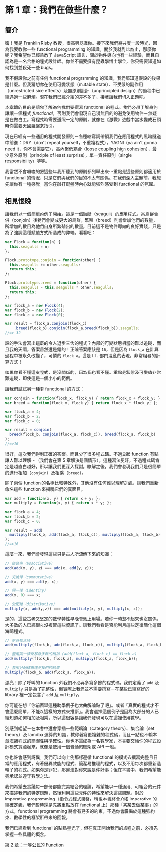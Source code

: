 # 第 1 章：我們在做些什麼？

## 簡介

嗨！我是 Franklin Risby 教授，很高興認識你。接下來我們將共度一段時光，因為我要教你一些 functional programming 的知識。關於我就到此為止，那麼你呢？我希望你已經熟悉了 JavaScript 語言，關於物件導向也有一些經驗，而且自認為是一名合格的程式設計師。你並不需要擁有昆蟲學博士學位，你只需要知道如何找到並殺死一些 bugs。

我不假設你之前有任何 functional programming 的知識，我們都知道假設的後果是什麼。但我猜想你在使用可變狀態（mutable state）、不受限的副作用（unrestricted side effects）及無原則設計（unprincipled design）的過程中已經遇過一些麻煩。現在我們已經介紹的差不多了，接著讓我們切入正題吧。

本章節的目的是讓你了解為何我們要撰寫 functional 的程式。我們必須了解為何讓讓一個程式 *functional*，否則我們會發現自己漫無目的的避免使用物件－無疑是在做白工。寫程式時需要遵照一定的原則，就像在《激戰》遊戲中當水變成石頭時你需要天國羅盤來指引。

現在已經有一些通用的程式開發原則－各種縮寫詞帶領我們在應用程式的黑暗隧道中前進：DRY（don't repeat yourself，不重複程式），YAGNI（ya ain't gonna need it，你不會需要它），高內聚低耦合（loose coupling high cohesion），最少意外原則（principle of least surprise），單一責任原則（single responsibility）等等。

我當然不會囉唆的把這些年我所聽到的原則都列舉出來⋯重點是這些原則都適用於 functional 的情況，只是它們與我們的目的不太有關係。在我們深入主題前，我想先讓你有一種感覺，當你在敲打鍵盤時內心就能強烈感受到 functional 的氛圍。

<!--BREAK-->

## 相見恨晚

讓我們以一個簡單的例子開始。這是一個海鷗（seagull）的應用程式。當鳥群合併（conjoin）後牠們會變成更大的鳥群，繁殖（breed）則會增加他們的數量，所增加的數目為他們自身所繁殖出的數量。目前這不是物件導向的良好實踐，只是為了強調這種賦值方式所造成的弊端。看看吧：

```js
var Flock = function(n) {
  this.seagulls = n;
};

Flock.prototype.conjoin = function(other) {
  this.seagulls += other.seagulls;
  return this;
};

Flock.prototype.breed = function(other) {
  this.seagulls = this.seagulls * other.seagulls;
  return this;
};

var flock_a = new Flock(4);
var flock_b = new Flock(2);
var flock_c = new Flock(0);

var result = flock_a.conjoin(flock_c)
    .breed(flock_b).conjoin(flock_a.breed(flock_b)).seagulls;
//=> 32
```

誰的手法會寫出這麼的令人退步三舍的程式？內部的可變狀態相當的難以追蹤，而且我的天啊，答案居然還是錯的！正確答案應該是 `16`，但是因為 `flock_a` 在計算過程中被永久改變了，可憐的 `flock_a`。這是 I.T. 部門混亂的表現，非常粗暴的計算方式！

如果你看不懂這支程式，是沒關係的，因為我也看不懂。重點是狀態及可變值非常難追蹤，即使這是一個小小的範例。

讓我們試試另一種更 functional 的方式：

```js
var conjoin = function(flock_x, flock_y) { return flock_x + flock_y; };
var breed = function(flock_x, flock_y) { return flock_x * flock_y; };

var flock_a = 4;
var flock_b = 2;
var flock_c = 0;

var result = conjoin(
  breed(flock_b, conjoin(flock_a, flock_c)), breed(flock_a, flock_b)
);
//=>16
```

很好，這次我們得到正確的答案。而且少了很多程式碼。不過巢狀 function 有點讓人難以理解⋯（我們會在第 5 章解決這個情形）。這種寫法更好，不過程式碼肯定是越直白越好，所以讓我們更深入探討。瞭解之後，我們會發現我們只是很簡單的進行相加（`conjoin`）及相乘（`breed`）。

除了兩個 function 的名稱比較特殊外，其他沒有任何難以理解之處。讓我們重新命名這些 function 來揭曉它們的真面目。

```js
var add = function(x, y) { return x + y; };
var multiply = function(x, y) { return x * y; };

var flock_a = 4;
var flock_b = 2;
var flock_c = 0;

var result = add(
  multiply(flock_b, add(flock_a, flock_c)), multiply(flock_a, flock_b)
);
//=>16
```
這麼一來，我們會發現這些只是古人所流傳下來的知識：

```js
// 結合率（associative）
add(add(x, y), z) === add(x, add(y, z));

// 交換律（commutative）
add(x, y) === add(y, x);

// 同一律（identity）
add(x, 0) === x;

// 分配綠（distributive）
multiply(x, add(y,z)) === add(multiply(x, y), multiply(x, z));
```

是的，這些古老又堅定的數學特性早晚會派上用場。若你一時想不起來也沒關係，大多數的人已經很久沒複習這些資訊了。讓我們看看是否能利用這些定律簡化這個海鷗程式。

```js
// 原有程式碼
add(multiply(flock_b, add(flock_a, flock_c)), multiply(flock_a, flock_b));

// 套用同一律來移除多餘的相加 (add(flock_a, flock_c) == flock_a)
add(multiply(flock_b, flock_a), multiply(flock_a, flock_b));

// 套用分配律來達到我們的結果
multiply(flock_b, add(flock_a, flock_a));
```

漂亮！除了呼叫的 function 外我們不必再多寫多餘的程式碼。我們定義了 `add` 及 `multiply` 只是為了完整性，但實際上我們並不需要撰寫－在某些已經寫好的 library 裡一定包含了 `add` 及 `multiply`。

你可能在想「你前面舉這種助學例子也太曲解論點了吧」。或者「真實的程式才不會這麼簡單，不能以這樣的方式來推斷」。我會選擇這個例子是因為大部分的人已經知道如何相加及相乘，所以這很容易讓我們發現可以在這裡使用數學。

別感到絕望－在本書中還會穿插一些範疇論（category theory）、集合論（set theory）及 lamdba 運算的知識，教你著寫更複雜的程式碼，而且一點也不輸本章海鷗程式的簡潔性與準確性。你也不需成為一名數學家，本書要交給你的程式設計模式實踐起來，就像是使用一個普通的框架或 API 一般。

你也許會感到訝異，我們可以向上例那樣遵循 functional 的模式去撰寫完整且日常的應用程式，有著優異效能的程式、簡潔易推理的程式，以及不用每次都重新造輪子的程式。如果你是罪犯，那違法對你來說是件好事；但在本書中，我們希望能夠承認並遵守數學之法。

我們希望去實踐每一部份都能完美結合的理論，希望能以一種通用、可組合的元件來描述我們的特定問題，然後利用這些元件的特性來解決這些問題。對於 imperative programming（指令式程式開發，稍後本書將會介紹 imperative 的經確定義，我們暫時還是先將重點放在 functional 上）那種「某某去做某事」的方式，functional programming 將會有更多的約束，不過你會震攝於這種強約束、數學性的框架所帶來的回報。

我們已經看到 functional 的點點星光了，但在真正開始我們的旅程之前，必須先掌握一些具體的概念。

[第 2 章：一等公民的 Function](ch2.md)
